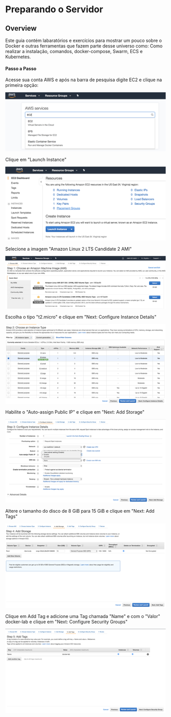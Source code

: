 # Preparando o Servidor

## Overview

Este guia contém labaratórios e exercícios para mostrar um pouco sobre o Docker e outras ferramentas que fazem parte desse universo como: Como realizar a instalação, comandos, docker-compose, Swarm, ECS e Kubernetes.

#### Passo a Passo

Acesse sua conta AWS e após na barra de pesquisa digite EC2 e clique na primeira opção:

<img src="../images/ec2.png" alt="EC2"/>

Clique em "Launch Instance"

<img src="../images/launch.png" alt="Launch Instance"/>

Selecione a imagem "Amazon Linux 2 LTS Candidate 2 AMI"

<img src="../images/amazonlinux.png" alt="Amazon Linux"/>

Escolha o tipo "t2.micro" e clique em "Next: Configure Instance Details"

<img src="../images/instancetype.png" alt="Instance Type"/>

Habilite o "Auto-assign Public IP" e clique em "Next: Add Storage"

<img src="../images/publicip.png" alt="Public IP"/>

Altere o tamanho do disco de 8 GiB para 15 GiB e clique em "Next: Add Tags"

<img src="../images/storage.png" alt="Storage"/>

Clique em Add Tag e adicione uma Tag chamada "Name" e com o "Valor" docker-lab e clique em "Next: Configure Security Groups" 

<img src="../images/tags.png" alt="Tags"/>